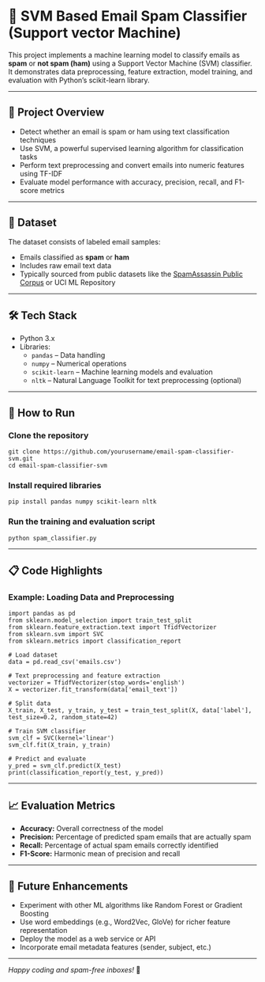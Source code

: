 # 📧 SVM Based Email Spam Classifier (Support vector Machine)

This project implements a machine learning model to classify emails as **spam** or **not spam (ham)** using a Support Vector Machine (SVM) classifier. It demonstrates data preprocessing, feature extraction, model training, and evaluation with Python’s scikit-learn library.

---

## 🧩 Project Overview

* Detect whether an email is spam or ham using text classification techniques  
* Use SVM, a powerful supervised learning algorithm for classification tasks  
* Perform text preprocessing and convert emails into numeric features using TF-IDF  
* Evaluate model performance with accuracy, precision, recall, and F1-score metrics  

---

## 📂 Dataset

The dataset consists of labeled email samples:

* Emails classified as **spam** or **ham**  
* Includes raw email text data  
* Typically sourced from public datasets like the [SpamAssassin Public Corpus](https://spamassassin.apache.org/old/publiccorpus/) or UCI ML Repository  

---

## 🛠️ Tech Stack

* Python 3.x  
* Libraries:  
  * `pandas` – Data handling  
  * `numpy` – Numerical operations  
  * `scikit-learn` – Machine learning models and evaluation  
  * `nltk` – Natural Language Toolkit for text preprocessing (optional)  

---

## 🚀 How to Run

### Clone the repository

<pre><code>git clone https://github.com/yourusername/email-spam-classifier-svm.git
cd email-spam-classifier-svm
</code></pre>

### Install required libraries

<pre><code>pip install pandas numpy scikit-learn nltk
</code></pre>

### Run the training and evaluation script

<pre><code>python spam_classifier.py
</code></pre>

---

## 📋 Code Highlights

### Example: Loading Data and Preprocessing

<pre><code>import pandas as pd
from sklearn.model_selection import train_test_split
from sklearn.feature_extraction.text import TfidfVectorizer
from sklearn.svm import SVC
from sklearn.metrics import classification_report

# Load dataset
data = pd.read_csv('emails.csv')

# Text preprocessing and feature extraction
vectorizer = TfidfVectorizer(stop_words='english')
X = vectorizer.fit_transform(data['email_text'])

# Split data
X_train, X_test, y_train, y_test = train_test_split(X, data['label'], test_size=0.2, random_state=42)

# Train SVM classifier
svm_clf = SVC(kernel='linear')
svm_clf.fit(X_train, y_train)

# Predict and evaluate
y_pred = svm_clf.predict(X_test)
print(classification_report(y_test, y_pred))
</code></pre>

---

## 📈 Evaluation Metrics

* **Accuracy:** Overall correctness of the model  
* **Precision:** Percentage of predicted spam emails that are actually spam  
* **Recall:** Percentage of actual spam emails correctly identified  
* **F1-Score:** Harmonic mean of precision and recall  

---

## 🔮 Future Enhancements

* Experiment with other ML algorithms like Random Forest or Gradient Boosting  
* Use word embeddings (e.g., Word2Vec, GloVe) for richer feature representation  
* Deploy the model as a web service or API  
* Incorporate email metadata features (sender, subject, etc.)  

---

*Happy coding and spam-free inboxes!* 🚀

